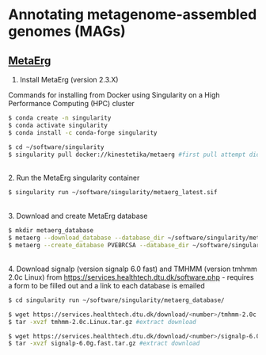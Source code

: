 # Annotating metagenome-assembled genomes (MAGs)

## [MetaErg](https://github.com/kinestetika/MetaErg)

1. Install MetaErg (version 2.3.X)

Commands for installing from Docker using Singularity on a High Performance Computing (HPC) cluster

```bash
$ conda create -n singularity 
$ conda activate singularity
$ conda install -c conda-forge singularity

$ cd ~/software/singularity
$ singularity pull docker://kinestetika/metaerg #first pull attempt did not create the metaerg_latest.sif file - used 'singularity cache clean' and re-ran pull command 
```

\
2. Run the MetaErg singularity container

```bash
$ singularity run ~/software/singularity/metaerg_latest.sif
```

\
3. Download and create MetaErg database

```bash
$ mkdir metaerg_database
$ metaerg --download_database --database_dir ~/software/singularity/metaerg_database/ #requires sufficient memory, ~50 GB
$ metaerg --create_database PVEBRCSA --database_dir ~/software/singularity/metaerg_database/
```

\
4. Download signalp (version signalp 6.0 fast) and TMHMM (version tmhmm 2.0c Linux) from https://services.healthtech.dtu.dk/software.php - requires a form to be filled out and a link to each database is emailed

```bash
$ cd singularity run ~/software/singularity/metaerg_database/

$ wget https://services.healthtech.dtu.dk/download/<number>/tmhmm-2.0c.Linux.tar.gz #use emailed software link
$ tar -xvzf tmhmm-2.0c.Linux.tar.gz #extract download

$ wget https://services.healthtech.dtu.dk/download/<number>/signalp-6.0g.fast.tar.gz #use emailed software link
$ tar -xvzf signalp-6.0g.fast.tar.gz #extract download
```
